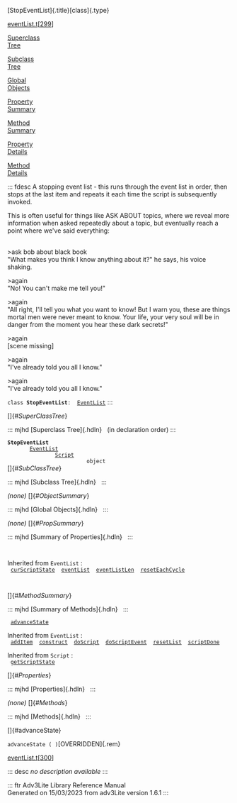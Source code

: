 [StopEventList]{.title}[class]{.type}

[eventList.t](../file/eventList.t.html)\[[299](../source/eventList.t.html#299)\]

[Superclass\
Tree](#_SuperClassTree_)

[Subclass\
Tree](#_SubClassTree_)

[Global\
Objects](#_ObjectSummary_)

[Property\
Summary](#_PropSummary_)

[Method\
Summary](#_MethodSummary_)

[Property\
Details](#_Properties_)

[Method\
Details](#_Methods_)

::: fdesc
A stopping event list - this runs through the event list in order, then
stops at the last item and repeats it each time the script is
subsequently invoked.

This is often useful for things like ASK ABOUT topics, where we reveal
more information when asked repeatedly about a topic, but eventually
reach a point where we\'ve said everything:

\
\>ask bob about black book\
\"What makes you think I know anything about it?\" he says, his voice
shaking.

\>again\
\"No! You can\'t make me tell you!\"

\>again\
\"All right, I\'ll tell you what you want to know! But I warn you, these
are things mortal men were never meant to know. Your life, your very
soul will be in danger from the moment you hear these dark secrets!\"

\>again\
\[scene missing\]

\>again\
\"I\'ve already told you all I know.\"

\>again\
\"I\'ve already told you all I know.\"

`class `**`StopEventList`**` :   `[`EventList`](../object/EventList.html)
:::

[]{#_SuperClassTree_}

::: mjhd
[Superclass Tree]{.hdln}   (in declaration order)
:::

**`StopEventList`**\
`         `[`EventList`](../object/EventList.html)\
`                 `[`Script`](../object/Script.html)\
`                         object`\
[]{#_SubClassTree_}

::: mjhd
[Subclass Tree]{.hdln}  
:::

*(none)* []{#_ObjectSummary_}

::: mjhd
[Global Objects]{.hdln}  
:::

*(none)* []{#_PropSummary_}

::: mjhd
[Summary of Properties]{.hdln}  
:::

` `

Inherited from `EventList` :\
` `[`curScriptState`](../object/EventList.html#curScriptState)`  `[`eventList`](../object/EventList.html#eventList)`  `[`eventListLen`](../object/EventList.html#eventListLen)`  `[`resetEachCycle`](../object/EventList.html#resetEachCycle)`  `

` `

[]{#_MethodSummary_}

::: mjhd
[Summary of Methods]{.hdln}  
:::

` `[`advanceState`](#advanceState)`  `

Inherited from `EventList` :\
` `[`addItem`](../object/EventList.html#addItem)`  `[`construct`](../object/EventList.html#construct)`  `[`doScript`](../object/EventList.html#doScript)`  `[`doScriptEvent`](../object/EventList.html#doScriptEvent)`  `[`resetList`](../object/EventList.html#resetList)`  `[`scriptDone`](../object/EventList.html#scriptDone)`  `

Inherited from `Script` :\
` `[`getScriptState`](../object/Script.html#getScriptState)`  `

[]{#_Properties_}

::: mjhd
[Properties]{.hdln}  
:::

*(none)* []{#_Methods_}

::: mjhd
[Methods]{.hdln}  
:::

[]{#advanceState}

`advanceState ( )`[OVERRIDDEN]{.rem}

[eventList.t](../file/eventList.t.html)\[[300](../source/eventList.t.html#300)\]

::: desc
*no description available*
:::

::: ftr
Adv3Lite Library Reference Manual\
Generated on 15/03/2023 from adv3Lite version 1.6.1
:::
